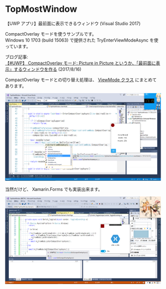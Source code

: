 # TopMostWindow

【UWP アプリ】最前面に表示できるウィンドウ (Visual Studio 2017)

CompactOverlay モードを使うサンプルです。  
Windows 10 1703 (build 15063) で提供された TryEnterViewModeAsync を使っています。  

ブログ記事:  
[【#UWP】 CompactOverlay モード: Picture in Picture というか、「最前面に表示」するウィンドウを作る](http://bluewatersoft.cocolog-nifty.com/blog/2017/08/uwp-compactover.html) (2017/8/16)  

CompactOverlay モードとの切り替え処理は、 [ViewMode クラス](./TopMostWindow/ViewMode.cs) にまとめてあります。


![スクリーンキャプチャー](../images/20170816_CompactOverlayMode01.png)

  
当然だけど、 Xamarin.Forms でも実装出来ます。

![スクリーンキャプチャー](../images/20170926_TopMostWindowXamarin01.png)

